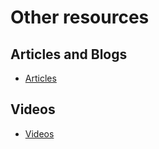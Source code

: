# Other resources

## Articles and Blogs

- [Articles](articles.md)

## Videos

- [Videos](videos.md)